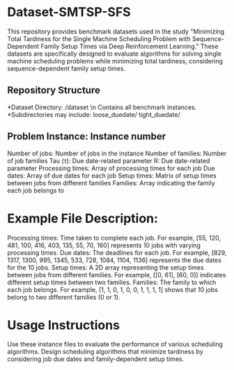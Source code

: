 # Dataset-SMTSP-SFS

This repository provides benchmark datasets used in the study "Minimizing Total Tardiness for the Single Machine Scheduling Problem with Sequence-Dependent Family Setup Times via Deep Reinforcement Learning." These datasets are specifically designed to evaluate algorithms for solving single machine scheduling problems while minimizing total tardiness, considering sequence-dependent family setup times.

## Repository Structure
*Dataset Directory: /dataset \n
Contains all benchmark instances.
*Subdirectories may include:
  loose_duedate/
  tight_duedate/
  
## Problem Instance: Instance number
Number of jobs: Number of jobs in the instance
Number of families: Number of job families
Tau (τ): Due date-related parameter
R: Due date-related parameter
Processing times: Array of processing times for each job
Due dates: Array of due dates for each job
Setup times: Matrix of setup times between jobs from different families
Families: Array indicating the family each job belongs to

# Example File Description:
Processing times: Time taken to complete each job. For example, [55, 120, 481, 100, 416, 403, 135, 55, 70, 160] represents 10 jobs with varying processing times.
Due dates: The deadlines for each job. For example, [829, 1317, 1300, 995, 1345, 533, 728, 1084, 1104, 1136] represents the due dates for the 10 jobs.
Setup times: A 2D array representing the setup times between jobs from different families. For example, [[0, 61], [60, 0]] indicates different setup times between two families.
Families: The family to which each job belongs. For example, [1, 1, 0, 1, 0, 0, 1, 1, 1, 1] shows that 10 jobs belong to two different families (0 or 1).

# Usage Instructions
Use these instance files to evaluate the performance of various scheduling algorithms.
Design scheduling algorithms that minimize tardiness by considering job due dates and family-dependent setup times.
